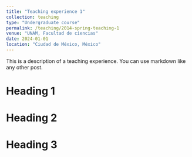 ```yaml
---
title: "Teaching experience 1"
collection: teaching
type: "Undergraduate course"
permalink: /teaching/2014-spring-teaching-1
venue: "UNAM, Facultad de ciencias"
date: 2024-01-01
location: "Ciudad de México, México"
---
```


This is a description of a teaching experience. You can use markdown like any other post.

Heading 1
======

Heading 2
======

Heading 3
======
